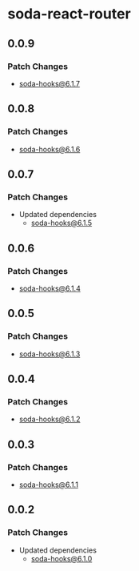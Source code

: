 # soda-react-router

## 0.0.9

### Patch Changes

-   soda-hooks@6.1.7

## 0.0.8

### Patch Changes

-   soda-hooks@6.1.6

## 0.0.7

### Patch Changes

-   Updated dependencies
    -   soda-hooks@6.1.5

## 0.0.6

### Patch Changes

-   soda-hooks@6.1.4

## 0.0.5

### Patch Changes

-   soda-hooks@6.1.3

## 0.0.4

### Patch Changes

-   soda-hooks@6.1.2

## 0.0.3

### Patch Changes

-   soda-hooks@6.1.1

## 0.0.2

### Patch Changes

-   Updated dependencies
    -   soda-hooks@6.1.0
